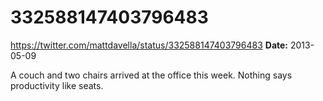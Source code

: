 # 332588147403796483
https://twitter.com/mattdavella/status/332588147403796483
**Date:** 2013-05-09

A couch and two chairs arrived at the office this week. Nothing says productivity like seats.
